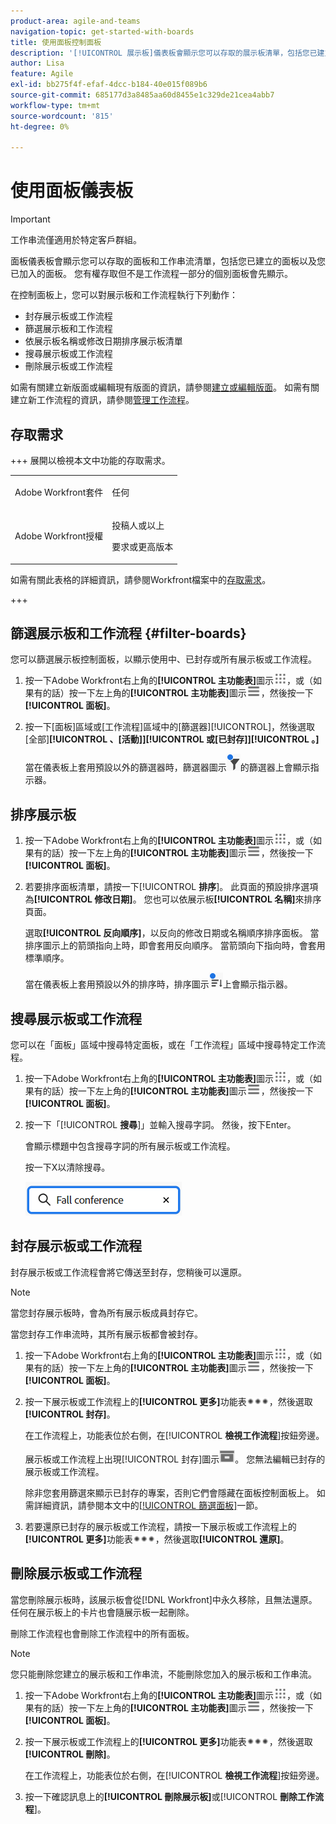 ```yaml
---
product-area: agile-and-teams
navigation-topic: get-started-with-boards
title: 使用面板控制面板
description: '[!UICONTROL 展示板]儀表板會顯示您可以存取的展示板清單，包括您已建立的展示板和您已加入的展示板。'
author: Lisa
feature: Agile
exl-id: bb275f4f-efaf-4dcc-b184-40e015f089b6
source-git-commit: 685177d3a8485aa60d8455e1c329de21cea4abb7
workflow-type: tm+mt
source-wordcount: '815'
ht-degree: 0%

---
```


# 使用面板儀表板

<!-- Audited: 1/2024 -->

>[!IMPORTANT]
>
>工作串流僅適用於特定客戶群組。

面板儀表板會顯示您可以存取的面板和工作串流清單，包括您已建立的面板以及您已加入的面板。 您有權存取但不是工作流程一部分的個別面板會先顯示。

在控制面板上，您可以對展示板和工作流程執行下列動作：

* 封存展示板或工作流程
* 篩選展示板和工作流程
* 依展示板名稱或修改日期排序展示板清單
* 搜尋展示板或工作流程
* 刪除展示板或工作流程

如需有關建立新版面或編輯現有版面的資訊，請參閱[建立或編輯版面](../../agile/get-started-with-boards/create-edit-board.md)。 如需有關建立新工作流程的資訊，請參閱[管理工作流程](/help/quicksilver/agile/use-boards-agile-planning-tools/manage-collections.md)。

## 存取需求

+++ 展開以檢視本文中功能的存取需求。

<table style="table-layout:auto"> 
 <col> 
 <col> 
 <tbody> 
  <tr> 
   <td role="rowheader">Adobe Workfront套件</td> 
   <td> <p>任何</p> </td> 
  </tr> 
  <tr> 
   <td role="rowheader">Adobe Workfront授權</td> 
   <td> 
   <p>投稿人或以上</p> 
   <p>要求或更高版本</p>
   </td> 
  </tr> 
 </tbody> 
</table>

如需有關此表格的詳細資訊，請參閱Workfront檔案中的[存取需求](/help/quicksilver/administration-and-setup/add-users/access-levels-and-object-permissions/access-level-requirements-in-documentation.md)。

+++


## 篩選展示板和工作流程 {#filter-boards}

您可以篩選展示板控制面板，以顯示使用中、已封存或所有展示板或工作流程。

1. 按一下Adobe Workfront右上角的&#x200B;**[!UICONTROL 主功能表]**&#x200B;圖示![主功能表](/help/_includes/assets/main-menu-icon.png)，或（如果有的話）按一下左上角的&#x200B;**[!UICONTROL 主功能表]**&#x200B;圖示![主功能表](/help/_includes/assets/main-menu-icon-left-nav.png)，然後按一下&#x200B;**[!UICONTROL 面板]**。
1. 按一下[面板]區域或[工作流程]區域中的[篩選器][!UICONTROL **&#x200B;**]，然後選取[全部]&#x200B;**[!UICONTROL 、[活動]]**&#x200B;**[!UICONTROL 或[已封存]]**&#x200B;**[!UICONTROL 。]**

   當在儀表板上套用預設以外的篩選器時，篩選器圖示![已套用至儀表板](assets/boards-filterapplied-30x30.png)的篩選器上會顯示指示器。

## 排序展示板

1. 按一下Adobe Workfront右上角的&#x200B;**[!UICONTROL 主功能表]**&#x200B;圖示![主功能表](/help/_includes/assets/main-menu-icon.png)，或（如果有的話）按一下左上角的&#x200B;**[!UICONTROL 主功能表]**&#x200B;圖示![主功能表](/help/_includes/assets/main-menu-icon-left-nav.png)，然後按一下&#x200B;**[!UICONTROL 面板]**。
1. 若要排序面板清單，請按一下&#x200B;[!UICONTROL **排序**]。 此頁面的預設排序選項為&#x200B;**[!UICONTROL 修改日期]**。 您也可以依展示板&#x200B;**[!UICONTROL 名稱]**&#x200B;來排序頁面。

   選取&#x200B;**[!UICONTROL 反向順序]**，以反向的修改日期或名稱順序排序面板。 當排序圖示上的箭頭指向上時，即會套用反向順序。 當箭頭向下指向時，會套用標準順序。

   當在儀表板上套用預設以外的排序時，排序圖示![已套用排序](assets/sort-applied-boards.png)上會顯示指示器。

## 搜尋展示板或工作流程

您可以在「面板」區域中搜尋特定面板，或在「工作流程」區域中搜尋特定工作流程。

1. 按一下Adobe Workfront右上角的&#x200B;**[!UICONTROL 主功能表]**&#x200B;圖示![主功能表](/help/_includes/assets/main-menu-icon.png)，或（如果有的話）按一下左上角的&#x200B;**[!UICONTROL 主功能表]**&#x200B;圖示![主功能表](/help/_includes/assets/main-menu-icon-left-nav.png)，然後按一下&#x200B;**[!UICONTROL 面板]**。
1. 按一下「[!UICONTROL **搜尋**]」並輸入搜尋字詞。 然後，按下Enter。

   會顯示標題中包含搜尋字詞的所有展示板或工作流程。

   按一下X以清除搜尋。

   ![在儀表板上搜尋面板](assets/boards-searchbox.png)

## 封存展示板或工作流程

封存展示板或工作流程會將它傳送至封存，您稍後可以還原。

>[!NOTE]
>
>當您封存展示板時，會為所有展示板成員封存它。
>
>當您封存工作串流時，其所有展示板都會被封存。

1. 按一下Adobe Workfront右上角的&#x200B;**[!UICONTROL 主功能表]**&#x200B;圖示![主功能表](/help/_includes/assets/main-menu-icon.png)，或（如果有的話）按一下左上角的&#x200B;**[!UICONTROL 主功能表]**&#x200B;圖示![主功能表](/help/_includes/assets/main-menu-icon-left-nav.png)，然後按一下&#x200B;**[!UICONTROL 面板]**。
1. 按一下展示板或工作流程上的&#x200B;**[!UICONTROL 更多]**&#x200B;功能表![更多功能表](assets/more-icon-spectrum.png)，然後選取&#x200B;**[!UICONTROL 封存]**。

   在工作流程上，功能表位於右側，在&#x200B;[!UICONTROL **檢視工作流程**]&#x200B;按鈕旁邊。

   展示板或工作流程上出現[!UICONTROL 封存]圖示![封存](assets/archive-icon-spectrum-25x20.png)。 您無法編輯已封存的展示板或工作流程。

   除非您套用篩選來顯示已封存的專案，否則它們會隱藏在面板控制面板上。 如需詳細資訊，請參閱本文中的[[!UICONTROL 篩選面板]](#filter-boards)一節。

1. 若要還原已封存的展示板或工作流程，請按一下展示板或工作流程上的&#x200B;**[!UICONTROL 更多]**&#x200B;功能表![更多功能表圖示](assets/more-icon-spectrum.png)，然後選取&#x200B;**[!UICONTROL 還原]**。

## 刪除展示板或工作流程

當您刪除展示板時，該展示板會從[!DNL Workfront]中永久移除，且無法還原。 任何在展示板上的卡片也會隨展示板一起刪除。

刪除工作流程也會刪除工作流程中的所有面板。

>[!NOTE]
>
>您只能刪除您建立的展示板和工作串流，不能刪除您加入的展示板和工作串流。

1. 按一下Adobe Workfront右上角的&#x200B;**[!UICONTROL 主功能表]**&#x200B;圖示![主功能表](/help/_includes/assets/main-menu-icon.png)，或（如果有的話）按一下左上角的&#x200B;**[!UICONTROL 主功能表]**&#x200B;圖示![主功能表](/help/_includes/assets/main-menu-icon-left-nav.png)，然後按一下&#x200B;**[!UICONTROL 面板]**。
1. 按一下展示板或工作流程上的&#x200B;**[!UICONTROL 更多]**&#x200B;功能表![[!UICONTROL 更多功能表]](assets/more-icon-spectrum.png)，然後選取&#x200B;**[!UICONTROL 刪除]**。

   在工作流程上，功能表位於右側，在&#x200B;[!UICONTROL **檢視工作流程**]&#x200B;按鈕旁邊。

1. 按一下確認訊息上的&#x200B;**[!UICONTROL 刪除展示板]**&#x200B;或&#x200B;[!UICONTROL **刪除工作流程**]。

<!-- ## Move a board to a workstream

You can move a standalone board into a workstream, or move a board from one workstream to another workstream.

>[!NOTE]
>
>You can only move boards that you created, not boards that you were added to.

1. Click the **[!UICONTROL Main Menu]** icon ![](assets/main-menu-icon.png) in the upper-right corner of [!DNL Adobe Workfront], then click **[!UICONTROL Boards]**.
1. Click the **[!UICONTROL More]** menu ![[!UICONTROL More menu]](assets/more-icon-spectrum.png) on the board, and select [!UICONTROL **Move to workstream**].
1. Select which workstream to add the board to, and click [!UICONTROL **Move**].

   The board is moved into the workstream and no longer appears in the [!UICONTROL Boards] area.
   If you have not created a workstream yet, you are prompted to create one to move the board into.
-->
